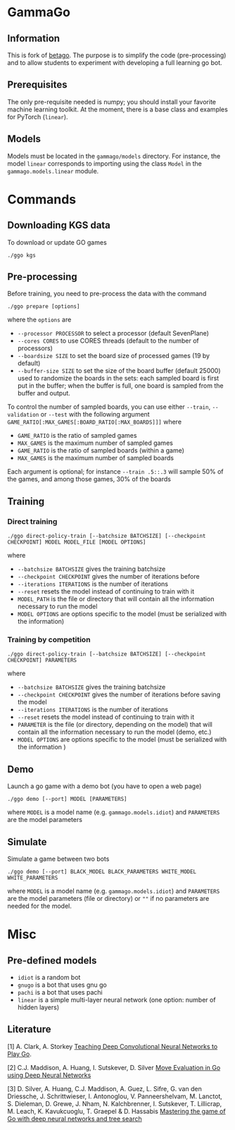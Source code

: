 # GammaGo 

## Information

This is fork of [betago](http://betago.github.com). The purpose is to simplify 
the code (pre-processing) and to allow students to experiment with
developing a full learning go bot.

## Prerequisites

The only pre-requisite needed is numpy; you should install your favorite 
machine learning toolkit. At the moment, there is a base class and examples 
for PyTorch (`linear`).

## Models 

Models must be located in the `gammago/models` directory. For instance, the
model `linear` corresponds to importing using the class `Model` in
the `gammago.models.linear` module.


# Commands

## Downloading KGS data

To download or update GO games

```
./ggo kgs
```

## Pre-processing

Before training, you need to pre-process the data with the command 

```./ggo prepare [options]```

where the `options` are

- `--processor PROCESSOR` to select a processor  (default SevenPlane)
- `--cores CORES` to use CORES threads (default to the number of processors)
- `--boardsize SIZE` to set the board size of processed games (19 by default)
- `--buffer-size SIZE` to set the size of the board buffer (default 25000) used to randomize the boards in the sets:
  each sampled board is first put in the buffer; when the buffer is full, one board is sampled from the buffer and output.

To control the number of sampled boards, you can use either `--train`, `--validation`
or `--test` with the following argument `GAME_RATIO[:MAX_GAMES[:BOARD_RATIO[:MAX_BOARDS]]]` where

- `GAME_RATIO` is the ratio of sampled games
- `MAX_GAMES` is the maximum number of sampled games
- `GAME_RATIO` is the ratio of sampled boards (within a game)
- `MAX_GAMES` is the maximum number of sampled boards

Each argument is optional; for instance `--train .5::.3` will sample 50% of the games, and among those games, 30% of the boards

## Training

### Direct training

```./ggo direct-policy-train [--batchsize BATCHSIZE] [--checkpoint CHECKPOINT] MODEL MODEL_FILE [MODEL OPTIONS]```

where

- `--batchsize BATCHSIZE` gives the training batchsize
- `--checkpoint CHECKPOINT` gives the number of iterations before 
- `--iterations ITERATIONS` is the number of iterations
- `--reset` resets the model instead of continuing to train with it
- `MODEL_PATH` is the file or directory that will contain all the information necessary to run the model
- `MODEL OPTIONS` are options specific to the model (must be serialized with the information)

### Training by competition

```./ggo direct-policy-train [--batchsize BATCHSIZE] [--checkpoint CHECKPOINT] PARAMETERS```

where

- `--batchsize BATCHSIZE` gives the training batchsize
- `--checkpoint CHECKPOINT` gives the number of iterations before saving the model
- `--iterations ITERATIONS` is the number of iterations
- `--reset` resets the model instead of continuing to train with it
- `PARAMETER` is the file (or directory, depending on the model) that will contain all the information necessary to run the model (demo, etc.)
- `MODEL OPTIONS` are options specific to the model (must be serialized with the information )


## Demo

Launch a go game with a demo bot (you have to open a web page)

```./ggo demo [--port] MODEL [PARAMETERS]```

where `MODEL` is a model name (e.g. `gammago.models.idiot`) and `PARAMETERS` 
are the model parameters

## Simulate

Simulate a game between two bots

```./ggo demo [--port] BLACK_MODEL BLACK_PARAMETERS WHITE_MODEL WHITE_PARAMETERS```

where `MODEL` is a model name (e.g. `gammago.models.idiot`) and `PARAMETERS` 
are the model parameters (file or directory) or `""` if no parameters are
needed for the model.


# Misc

## Pre-defined models

- `idiot` is a random bot
- `gnugo` is a bot that uses gnu go
- `pachi` is a bot that uses pachi
- `linear` is a simple multi-layer neural network (one option: number of hidden layers)

## Literature

[1] A. Clark, A. Storkey [Teaching Deep Convolutional Neural Networks to Play Go](http://arxiv.org/pdf/1412.3409v2.pdf).

[2] C.J. Maddison, A. Huang, I. Sutskever, D. Silver [Move Evaluation in Go using Deep Neural Networks](http://arxiv.org/pdf/1412.6564v2.pdf)

[3] D. Silver, A. Huang, C.J. Maddison,	A. Guez, L. Sifre, G. van den Driessche, J. Schrittwieser, I. Antonoglou, V. Panneershelvam, M. Lanctot, S. Dieleman, D. Grewe,	J. Nham, N. Kalchbrenner, I. Sutskever,	T. Lillicrap, M. Leach,	K. Kavukcuoglu,	T. Graepel	& D. Hassabis [Mastering the game of Go with deep neural networks and tree search](http://www.nature.com/nature/journal/v529/n7587/full/nature16961.html)
